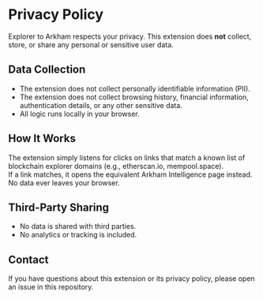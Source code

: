# Privacy Policy

Explorer to Arkham respects your privacy. This extension does **not** collect, store, or share any personal or sensitive user data.

## Data Collection
- The extension does not collect personally identifiable information (PII).
- The extension does not collect browsing history, financial information, authentication details, or any other sensitive data.
- All logic runs locally in your browser.

## How It Works
The extension simply listens for clicks on links that match a known list of blockchain explorer domains (e.g., etherscan.io, mempool.space).  
If a link matches, it opens the equivalent Arkham Intelligence page instead.  
No data ever leaves your browser.

## Third-Party Sharing
- No data is shared with third parties.
- No analytics or tracking is included.

## Contact
If you have questions about this extension or its privacy policy, please open an issue in this repository.
